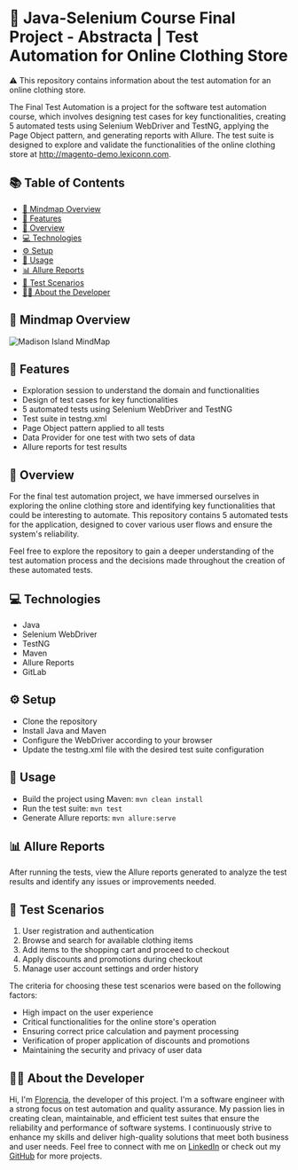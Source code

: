# 🚀 Java-Selenium Course Final Project - Abstracta | Test Automation for Online Clothing Store

⚠️ This repository contains information about the test automation for an online clothing store.

The Final Test Automation is a project for the software test automation course, which involves designing test cases for key functionalities, creating 5 automated tests using Selenium WebDriver and TestNG, applying the Page Object pattern, and generating reports with Allure. The test suite is designed to explore and validate the functionalities of the online clothing store at http://magento-demo.lexiconn.com.

## 📚 Table of Contents
- [🧠 Mindmap Overview](https://github.com/florencialecha/madison-island-qa-automation-java-selenium/blob/main/README.md#-mindmap-overview)
- [🌟 Features](https://github.com/florencialecha/madison-island-qa-automation-java-selenium/blob/main/README.md#-features)
- [🎯 Overview](https://github.com/florencialecha/madison-island-qa-automation-java-selenium/blob/main/README.md#-overview)
- [💻 Technologies](https://github.com/florencialecha/madison-island-qa-automation-java-selenium/blob/main/README.md#-technologies)
- [⚙️ Setup](https://github.com/florencialecha/madison-island-qa-automation-java-selenium/blob/main/README.md#%EF%B8%8F-setup)
- [🚀 Usage](https://github.com/florencialecha/madison-island-qa-automation-java-selenium/blob/main/README.md#-usage)
- [📊 Allure Reports](https://github.com/florencialecha/madison-island-qa-automation-java-selenium/blob/main/README.md#-allure-reports)
- [📃 Test Scenarios](https://github.com/florencialecha/madison-island-qa-automation-java-selenium/blob/main/README.md#-test-scenarios)
- [👩‍💻 About the Developer](https://github.com/florencialecha/madison-island-qa-automation-java-selenium/blob/main/README.md#-about-the-developer)

## 🧠 Mindmap Overview
![Madison Island MindMap](https://user-images.githubusercontent.com/106263642/235736608-9601c393-abb6-4aa8-940e-603008706546.png)

## 🌟 Features
- Exploration session to understand the domain and functionalities
- Design of test cases for key functionalities
- 5 automated tests using Selenium WebDriver and TestNG
- Test suite in testng.xml
- Page Object pattern applied to all tests
- Data Provider for one test with two sets of data
- Allure reports for test results

## 🎯 Overview
For the final test automation project, we have immersed ourselves in exploring the online clothing store and identifying key functionalities that could be interesting to automate. This repository contains 5 automated tests for the application, designed to cover various user flows and ensure the system's reliability.

Feel free to explore the repository to gain a deeper understanding of the test automation process and the decisions made throughout the creation of these automated tests.

## 💻 Technologies
- Java
- Selenium WebDriver
- TestNG
- Maven
- Allure Reports
- GitLab

## ⚙️ Setup
- Clone the repository
- Install Java and Maven
- Configure the WebDriver according to your browser
- Update the testng.xml file with the desired test suite configuration

## 🚀 Usage
- Build the project using Maven: `mvn clean install`
- Run the test suite: `mvn test`
- Generate Allure reports: `mvn allure:serve`

## 📊 Allure Reports
After running the tests, view the Allure reports generated to analyze the test results and identify any issues or improvements needed.

## 📃 Test Scenarios
1. User registration and authentication
2. Browse and search for available clothing items
3. Add items to the shopping cart and proceed to checkout
4. Apply discounts and promotions during checkout
5. Manage user account settings and order history

The criteria for choosing these test scenarios were based on the following factors:
- High impact on the user experience
- Critical functionalities for the online store's operation
- Ensuring correct price calculation and payment processing
- Verification of proper application of discounts and promotions
- Maintaining the security and privacy of user data

## 👩‍💻 About the Developer
Hi, I'm [Florencia](https://www.linkedin.com/in/florencialecha/), the developer of this project. I'm a software engineer with a strong focus on test automation and quality assurance. My passion lies in creating clean, maintainable, and efficient test suites that ensure the reliability and performance of software systems. I continuously strive to enhance my skills and deliver high-quality solutions that meet both business and user needs.
Feel free to connect with me on [LinkedIn](https://www.linkedin.com/in/florencialecha/) or check out my [GitHub](https://github.com/florencialecha) for more projects.
